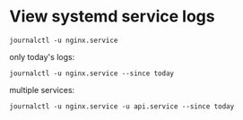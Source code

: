 # View systemd service logs

	journalctl -u nginx.service

only today's logs:

	journalctl -u nginx.service --since today

multiple services:

	journalctl -u nginx.service -u api.service --since today
